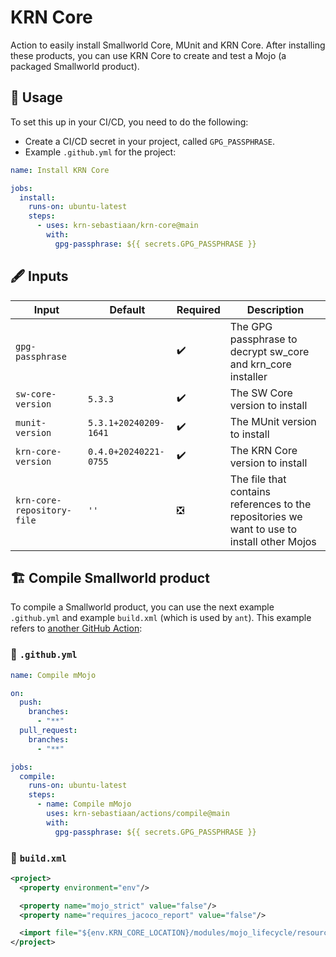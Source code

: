 # KRN Core

Action to easily install Smallworld Core, MUnit and KRN Core.
After installing these products, you can use KRN Core to create and test a Mojo (a packaged Smallworld product).

## :rocket: Usage

To set this up in your CI/CD, you need to do the following:

- Create a CI/CD secret in your project, called `GPG_PASSPHRASE`.
- Example `.github.yml` for the project:

```yaml
name: Install KRN Core

jobs:
  install:
    runs-on: ubuntu-latest
    steps:
      - uses: krn-sebastiaan/krn-core@main
        with:
          gpg-passphrase: ${{ secrets.GPG_PASSPHRASE }}
```

## :fountain_pen: Inputs

| Input                      | Default               | Required           | Description |
| -------------------------- | --------------------- | ------------------ | ----------- |
| `gpg-passphrase`           |                       | :heavy_check_mark: | The GPG passphrase to decrypt sw_core and krn_core installer |
| `sw-core-version`          | `5.3.3`               | :heavy_check_mark: | The SW Core version to install |
| `munit-version`            | `5.3.1+20240209-1641` | :heavy_check_mark: | The MUnit version to install |
| `krn-core-version`         | `0.4.0+20240221-0755` | :heavy_check_mark: | The KRN Core version to install |
| `krn-core-repository-file` | `''`                  | :negative_squared_cross_mark: | The file that contains references to the repositories we want to use to install other Mojos |

## :building_construction: Compile Smallworld product

To compile a Smallworld product, you can use the next example `.github.yml` and example `build.xml` (which is used by `ant`). This example refers to [another GitHub Action](https://github.com/krn-sebastiaan/actions/blob/main/README.md#compile):

### :rocket: `.github.yml`

```yaml
name: Compile mMojo

on:
  push:
    branches:
      - "**"
  pull_request:
    branches:
      - "**"

jobs:
  compile:
    runs-on: ubuntu-latest
    steps:
      - name: Compile mMojo
        uses: krn-sebastiaan/actions/compile@main
        with:
          gpg-passphrase: ${{ secrets.GPG_PASSPHRASE }}
```

### :ant: `build.xml`

```xml
<project>
  <property environment="env"/>

  <property name="mojo_strict" value="false"/>
  <property name="requires_jacoco_report" value="false"/>

  <import file="${env.KRN_CORE_LOCATION}/modules/mojo_lifecycle/resources/base/data/blueprint.xml"/>
</project>
```

